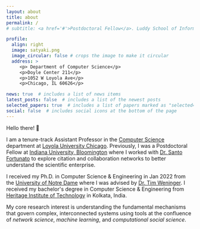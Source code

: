 ```yaml
---
layout: about
title: about
permalink: /
# subtitle: <a href='#'>Postdoctoral Fellow</a>. Luddy School of Informatics, Indiana University, Bloomington

profile:
  align: right
  image: satyaki.png
  image_circular: false # crops the image to make it circular
  address: > 
     <p> Department of Computer Science</p> 
     <p>Doyle Center 211</p>
     <p>1052 W Loyola Ave</p>
     <p>Chicago, IL 60626</p>

news: true  # includes a list of news items
latest_posts: false  # includes a list of the newest posts
selected_papers: true  # includes a list of papers marked as "selected={true}"
social: false  # includes social icons at the bottom of the page
---
```


Hello there! 👋

I am a tenure-track Assistant Professor in the [Computer Science](https://www.luc.edu/cs/) department at [Loyola University Chicago](https://www.luc.edu).
Previously, I was a Postdoctoral Fellow at [Indiana University, Bloomington](https://luddy.indiana.edu/) where I worked with [Dr. Santo Fortunato](https://www.santofortunato.net) to explore citation and collaboration networks to better understand the scientific enterprise.

I received my Ph.D. in Computer Science & Engineering in Jan 2022 from the [University of Notre Dame](https://nd.edu) where I was advised by [Dr. Tim Weninger](https://timweninger.com). I received my bachelor's degree in Computer Science & Engineering from [Heritage Institute of Technology](https://heritageit.edu/) in Kolkata, India.

My core research interest is understanding the fundamental mechanisms that govern complex, interconnected systems using tools at the confluence of *network science*, *machine learning*, and *computational social science*. 
